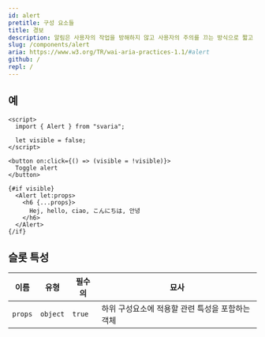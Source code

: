 ```yaml
---
id: alert
pretitle: 구성 요소들
title: 경보
description: 알림은 사용자의 작업을 방해하지 않고 사용자의 주의를 끄는 방식으로 짧고 중요한 메시지를 표시하는 요소입니다. 동적으로 렌더링되는 알림은 대부분의 화면 판독기에 의해 자동으로 알림되며 일부 운영 체제에서는 알림 사운드를 트리거할 수 있습니다. 이때 화면 판독기는 페이지 로드가 완료되기 전에 페이지에 있는 알림을 사용자에게 알려주지 않습니다.
slug: /components/alert
aria: https://www.w3.org/TR/wai-aria-practices-1.1/#alert
github: /
repl: /
---
```


<script>
  import AlertExample from "$site/components/examples/alert_example.svelte";
  import Example from "$site/components/example.svelte";
</script>

## 예

<Example value={66}>

<span slot="preview">
  <AlertExample />
</span>

```svelte
<script>
  import { Alert } from "svaria";

  let visible = false;
</script>

<button on:click={() => (visible = !visible)}>
  Toggle alert
</button>

{#if visible}
  <Alert let:props>
    <h6 {...props}>
      Hej, hello, ciao, こんにちは, 안녕
    </h6>
  </Alert>
{/if}
```

</Example>

## 슬롯 특성

| 이름    | 유형     | 필수의 | 묘사                                             |
| ------- | -------- | ------ | ------------------------------------------------ |
| `props` | `object` | `true` | 하위 구성요소에 적용할 관련 특성을 포함하는 객체 |
